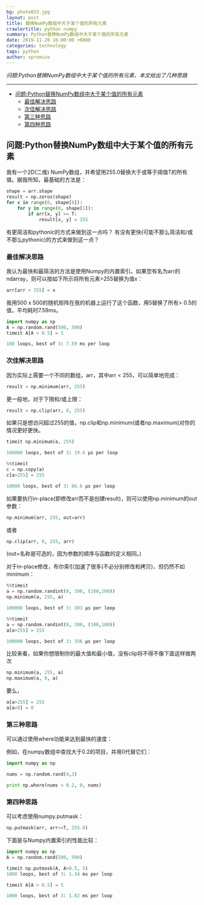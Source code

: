 ```yaml
---
bg: photo033.jpg
layout: post
title: 替换NumPy数组中大于某个值的所有元素
crawlertitle: python numpy
summary: Python替换NumPy数组中大于某个值的所有元素
date: 2019-11-20 16:00:00 +0800
categories: technology
tags: python
author: vpromise
---
```


*问题:Python替换NumPy数组中大于某个值的所有元素，本文给出了几种思路*

---

- [问题:Python替换NumPy数组中大于某个值的所有元素](#问题python替换numpy数组中大于某个值的所有元素)
  - [最佳解决思路](#最佳解决思路)
  - [次佳解决思路](#次佳解决思路)
  - [第三种思路](#第三种思路)
  - [第四种思路](#第四种思路)

## 问题:Python替换NumPy数组中大于某个值的所有元素
我有一个2D(二维) NumPy数组，并希望用255.0替换大于或等于阈值T的所有值。据我所知，最基础的方法是：
```python
shape = arr.shape
result = np.zeros(shape)
for x in range(0, shape[0]):
    for y in range(0, shape[1]):
        if arr[x, y] >= T:
            result[x, y] = 255
```            
有更简洁和pythonic的方式来做到这一点吗？
有没有更快(可能不那么简洁和/或不那么pythonic)的方式来做到这一点？
### 最佳解决思路
我认为最快和最简洁的方法是使用Numpy的内置索引。如果您有名为arr的ndarray，则可以按如下所示将所有元素>255替换为值x：
```python
arr[arr > 255] = x
```
我用500 x 500的随机矩阵在我的机器上运行了这个函数，用5替换了所有> 0.5的值，平均耗时7.59ms。
```python
import numpy as np
A = np.random.rand(500, 500)
timeit A[A > 0.5] = 5

100 loops, best of 3: 7.59 ms per loop
```
### 次佳解决思路
因为实际上需要一个不同的数组，arr，其中arr < 255，可以简单地完成：
```python
result = np.minimum(arr, 255)
```
更一般地，对于下限和/或上限：
```python
result = np.clip(arr, 0, 255)
```
如果只是想访问超过255的值，np.clip和np.minimum(或者np.maximum)对你的情况更好更快。
```python
timeit np.minimum(a, 255)

100000 loops, best of 3: 19.6 µs per loop
```
```python
%%timeit
c = np.copy(a)
c[a>255] = 255

10000 loops, best of 3: 86.6 µs per loop
```
如果要执行in-place(即修改arr而不是创建result)，则可以使用np.minimum的out参数：
```python
np.minimum(arr, 255, out=arr)
```
或者
```python
np.clip(arr, 0, 255, arr)
```
(out=名称是可选的，因为参数的顺序与函数的定义相同。)

对于in-place修改，布尔索引加速了很多(不必分别修改和拷贝)，但仍然不如minimum：
```python
%%timeit
a = np.random.randint(0, 300, (100,100))
np.minimum(a, 255, a)

100000 loops, best of 3: 303 µs per loop
```
```python
%%timeit
a = np.random.randint(0, 300, (100,100))
a[a>255] = 255

100000 loops, best of 3: 356 µs per loop
```
比较来看，如果你想限制你的最大值和最小值，没有clip将不得不像下面这样做两次
```python
np.minimum(a, 255, a)
np.maximum(a, 0, a)
```
要么，
```python
a[a>255] = 255
a[a<0] = 0
```
### 第三种思路

可以通过使用where功能来达到最快的速度：

例如，在numpy数组中查找大于0.2的项目，并用0代替它们：
```python
import numpy as np

nums = np.random.rand(4,3)

print np.where(nums > 0.2, 0, nums)
```
### 第四种思路

可以考虑使用numpy.putmask：
```python
np.putmask(arr, arr>=T, 255.0)
```
下面是与Numpy内置索引的性能比较：
```python
import numpy as np
A = np.random.rand(500, 500)

timeit np.putmask(A, A>0.5, 5)
1000 loops, best of 3: 1.34 ms per loop

timeit A[A > 0.5] = 5

1000 loops, best of 3: 1.82 ms per loop
```